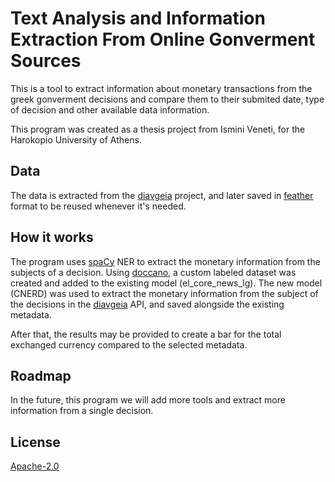 # Text Analysis and Information Extraction From Online Gonverment Sources

This is a tool to extract information about monetary transactions
from the greek gonverment decisions and compare them to their submited date, type
of decision and other available data information. 

This program was created as a thesis project from Ismini Veneti, for the
Harokopio University of Athens.


## Data
The data is extracted from the [diavgeia](https://www.diavgeia.gov.gr/) project, and later
saved in [feather](https://github.com/wesm/feather) format to be
reused whenever it's needed.

## How it works

The program uses [spaCy](https://github.com/explosion/spaCy) NER to
extract the monetary information from the subjects of a decision. Using
[doccano](https://github.com/doccano/doccano), a custom labeled dataset was
created and added to the existing model (el_core_news_lg). The new model
(CNERD) was used to extract the monetary information from the subject of
the decisions in the [diavgeia](https://www.diavgeia.gov.gr/) API, and saved
alongside the existing metadata. 

After that, the results may be provided to create a bar for the total exchanged 
currency compared to the selected metadata.


## Roadmap
In the future, this program we will add more tools and extract more
information from a single decision.

## License
[Apache-2.0](https://choosealicense.com/licenses/apache-2.0/)
